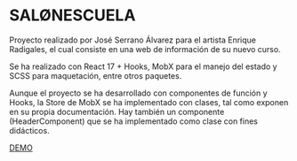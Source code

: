 # SALØNESCUELA

Proyecto realizado por José Serrano Álvarez para el artista Enrique Radigales, el cual consiste en una web de información de su nuevo curso.

Se ha realizado con React 17 + Hooks, MobX para el manejo del estado y SCSS para maquetación, entre otros paquetes.

Aunque el proyecto se ha desarrollado con componentes de función y Hooks, la Store de MobX se ha implementado con clases, tal como exponen en su propia documentación. Hay también un componente (HeaderComponent) que se ha implementado como clase con fines didácticos.

[DEMO](http://salonescuela.com/)